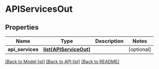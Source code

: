 # APIServicesOut

## Properties
Name | Type | Description | Notes
------------ | ------------- | ------------- | -------------
**api_services** | [**list[APIServiceOut]**](APIServiceOut.md) |  | [optional] 

[[Back to Model list]](../README.md#documentation-for-models) [[Back to API list]](../README.md#documentation-for-api-endpoints) [[Back to README]](../README.md)



